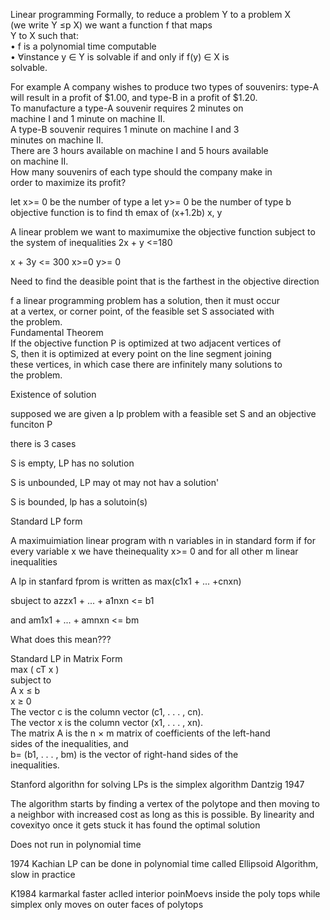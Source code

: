Linear programming
Formally, to reduce a problem Y to a problem X  
(we write Y ≤p X) we want a function f that maps  
Y to X such that:  
• f is a polynomial time computable  
• ∀instance y ∈ Y is solvable if and only if f(y) ∈ X is  
solvable.

For example A company wishes to produce two types of souvenirs: type-A  
will result in a profit of $1.00, and type-B in a profit of $1.20.  
To manufacture a type-A souvenir requires 2 minutes on  
machine I and 1 minute on machine II.  
A type-B souvenir requires 1 minute on machine I and 3  
minutes on machine II.  
There are 3 hours available on machine I and 5 hours available  
on machine II.  
How many souvenirs of each type should the company make in  
order to maximize its profit?


let x>= 0 be the number of type a
let y>= 0 be the number of type b
objective function is to find th emax of (x+1.2b) x, y

A linear problem we want to maximumixe the objective function subject to the system of inequalities
2x + y <=180

x + 3y <= 300
x>=0 y>= 0

Need to find the deasible point that is the farthest in the objective direction

f a linear programming problem has a solution, then it must occur  
at a vertex, or corner point, of the feasible set S associated with  
the problem.  
Fundamental Theorem  
If the objective function P is optimized at two adjacent vertices of  
S, then it is optimized at every point on the line segment joining  
these vertices, in which case there are infinitely many solutions to  
the problem.

Existence of solution

supposed we are given a lp problem with a feasible set S and an objective funciton P

there is 3 cases

S is empty, LP has no solution

S is unbounded,  LP may ot may not hav a solution'

S is bounded, lp has a solutoin(s)

Standard LP form

A maximuimiation linear program with n variables in in standard form if for every variable x we have theinequality x>= 0 and for all  other m linear inequalities

A lp in stanfard fprom is written as max(c1x1 + ... +cnxn)

sbuject to azzx1 + ... + a1nxn <= b1

and am1x1 + ... + amnxn <= bm

What does this mean???

Standard LP in Matrix Form  
max ( cT x )  
subject to  
A x ≤ b  
x ≥ 0  
The vector c is the column vector (c1, . . . , cn).  
The vector x is the column vector (x1, . . . , xn).  
The matrix A is the n × m matrix of coefficients of the left-hand  
sides of the inequalities, and  
b= (b1, . . . , bm) is the vector of right-hand sides of the  
inequalities.

Stanford algorithn for solving LPs is the simplex algorithm Dantzig 1947

The algorithm starts by finding a vertex of the polytope and then moving to a neighbor with increased cost as long as this is possible. By linearity and covexityo once it gets stuck it has found the optimal solution

Does not run in polynomial time

1974 Kachian LP can be done in polynomial time called Ellipsoid Algorithm, slow in practice

K1984 karmarkal faster aclled interior poinMoevs inside the poly tops while simplex only moves on outer faces of polytops




